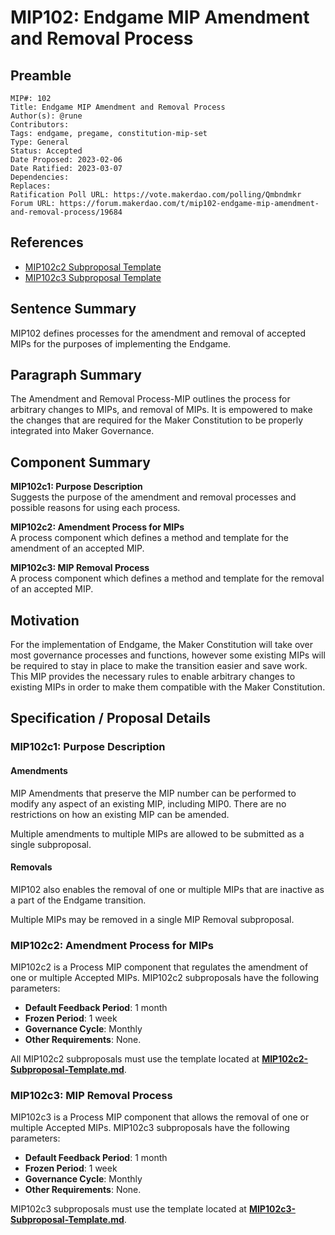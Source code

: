 # MIP102: Endgame MIP Amendment and Removal Process

## Preamble

```
MIP#: 102
Title: Endgame MIP Amendment and Removal Process
Author(s): @rune
Contributors:
Tags: endgame, pregame, constitution-mip-set
Type: General
Status: Accepted
Date Proposed: 2023-02-06
Date Ratified: 2023-03-07
Dependencies:
Replaces:
Ratification Poll URL: https://vote.makerdao.com/polling/Qmbndmkr
Forum URL: https://forum.makerdao.com/t/mip102-endgame-mip-amendment-and-removal-process/19684
```

## References

* [MIP102c2 Subproposal Template](https://github.com/makerdao/mips/blob/master/MIP102/MIP102c2-Subproposal-Template.md)
* [MIP102c3 Subproposal Template](https://github.com/makerdao/mips/blob/master/MIP102/MIP102c3-Subproposal-Template.md)

## Sentence Summary

MIP102 defines processes for the amendment and removal of accepted MIPs for the purposes of implementing the Endgame.

## Paragraph Summary

The Amendment and Removal Process-MIP outlines the process for arbitrary changes to MIPs, and removal of MIPs. It is empowered to make the changes that are required for the Maker Constitution to be properly integrated into Maker Governance.

## Component Summary

**MIP102c1: Purpose Description**  
Suggests the purpose of the amendment and removal processes and possible reasons for using each process.

**MIP102c2: Amendment Process for MIPs**  
A process component which defines a method and template for the amendment of an accepted MIP.

**MIP102c3: MIP Removal Process**  
A process component which defines a method and template for the removal of an accepted MIP.

## Motivation

For the implementation of Endgame, the Maker Constitution will take over most governance processes and functions, however some existing MIPs will be required to stay in place to make the transition easier and save work. This MIP provides the necessary rules to enable arbitrary changes to existing MIPs in order to make them compatible with the Maker Constitution.

## Specification / Proposal Details

### MIP102c1: Purpose Description

#### Amendments
MIP Amendments that preserve the MIP number can be performed to modify any aspect of an existing MIP, including MIP0. There are no restrictions on how an existing MIP can be amended.

Multiple amendments to multiple MIPs are allowed to be submitted as a single subproposal.

#### Removals

MIP102 also enables the removal of one or multiple MIPs that are inactive as a part of the Endgame transition.

Multiple MIPs may be removed in a single MIP Removal subproposal.

### MIP102c2: Amendment Process for MIPs

MIP102c2 is a Process MIP component that regulates the amendment of one or multiple Accepted MIPs. MIP102c2 subproposals have the following parameters:

- **Default Feedback Period**: 1 month
- **Frozen Period**: 1 week
- **Governance Cycle**: Monthly
- **Other Requirements**: None.

All MIP102c2 subproposals must use the template located at **[MIP102c2-Subproposal-Template.md](https://github.com/makerdao/mips/blob/master/MIP102/MIP102c2-Subproposal-Template.md)**. 

### MIP102c3: MIP Removal Process

MIP102c3 is a Process MIP component that allows the removal of one or multiple Accepted MIPs. MIP102c3 subproposals have the following parameters:

- **Default Feedback Period**: 1 month
- **Frozen Period**: 1 week
- **Governance Cycle**: Monthly
- **Other Requirements**: None.

MIP102c3 subproposals must use the template located at **[MIP102c3-Subproposal-Template.md](https://github.com/makerdao/mips/blob/master/MIP102/MIP102c3-Subproposal-Template.md)**.

